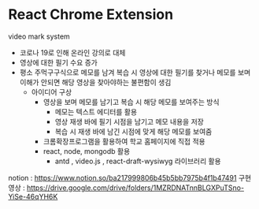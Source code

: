 # React Chrome Extension 
video mark system

- 코로나 19로 인해 온라인 강의로 대체
- 영상에 대한 필기 수요 증가
- 평소 주먹구구식으로 메모를 남겨 복습 시 영상에 대한 필기를 찾거나 메모를 보며 이해가 안되면 해당 영상을 찾아야하는 불편함이 생김
    - 아이디어 구상
        - 영상을 보며 메모를 남기고 복습 시 해당 메모를 보여주는 방식
            - 메모는 텍스트 에디터를 활용
            - 영상 재생 바에 필기 시점을 남기고 메모 내용을 저장
            - 복습 시 재생 바에 남긴 시점에 맞게 해당 메모를 보여줌
        - 크롬확장프로그램을 활용하여 학교 홈페이지에 직접 적용
        - react, node, mongodb 활용
            - antd , video.js , react-draft-wysiwyg 라이브러리 활용

notion : https://www.notion.so/ba217999806b45b5bb7975b4f1b47491
구현 영상 : https://drive.google.com/drive/folders/1MZRDNATnnBLGXPuTSno-YiSe-46qYH6K


